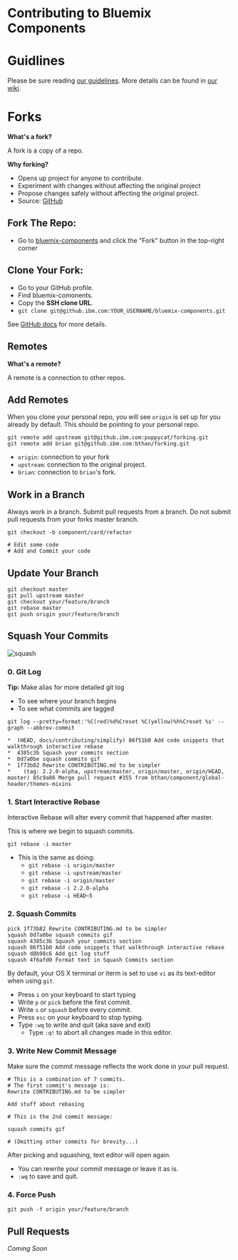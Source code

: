 # Contributing to Bluemix Components

# Guidlines

Please be sure reading [our guidelines](https://github.ibm.com/Bluemix/bluemix-components/wiki/Rules-for-Contributing-Code).
More details can be found in [our wiki](https://github.ibm.com/Bluemix/bluemix-components/wiki).

# Forks

**What's a fork?**

A fork is a copy of a repo.

**Why forking?**

* Opens up project for anyone to contribute.
* Experiment with changes without affecting the original project
* Propose changes safely without affecting the original project.
* Source: [GitHub](https://help.github.com/articles/fork-a-repo/)

## Fork The Repo:

* Go to [bluemix-components](https://github.ibm.com/Bluemix/bluemix-components) and click the "Fork" button in the top-right corner

## Clone Your Fork:

* Go to your GitHub profile.
* Find bluemix-comonents.
* Copy the **SSH clone URL**.
* `git clone git@github.ibm.com:YOUR_USERNAME/bluemix-components.git`

See [GitHub docs](https://help.github.com/articles/fork-a-repo/) for more details.


## Remotes

**What's a remote?**

A remote is a connection to other repos.

## Add Remotes

When you clone your personal repo, you will see `origin` is set up for you already by default. This should be pointing to your personal repo.

```
git remote add upstream git@github.ibm.com:puppycat/forking.git
git remote add brian git@github.ibm.com:bthan/forking.git
```

* `origin`: connection to your fork
* `upstream`: connection to the original project.
* `brian`: connection to `brian`'s fork.


## Work in a Branch

Always work in a branch.
Submit pull requests from a branch.
Do not submit pull requests from your forks master branch.

```
git checkout -b component/card/refactor

# Edit some code
# Add and Commit your code
```

## Update Your Branch

```
git checkout master
git pull upstream master
git checkout your/feature/branch
git rebase master
git push origin your/feature/branch
```

## Squash Your Commits

![squash](https://uploads.github.ibm.com/github-enterprise-assets/0000/0076/0000/4241/9d2f075a-99d3-11e5-94a5-c49bd1ead5d2.gif)

### 0. Git Log

**Tip:** Make alias for more detailed git log

* To see where your branch begins
* To see what commits are tagged

```
git log --pretty=format:'%C(red)%d%Creset %C(yellow)%h%Creset %s' --graph --abbrev-commit

*  (HEAD, docs/contributing/simplify) 86f51b0 Add code snippets that walkthrough interactive rebase
*  4385c3b Squash your commits section
*  0d7a0be squash commits gif
*  1f73b82 Rewrite CONTRIBUTING.md to be simpler
*    (tag: 2.2.0-alpha, upstream/master, origin/master, origin/HEAD, master) 85c9a86 Merge pull request #355 from bthan/component/global-header/themes-mixins
```

### 1. Start Interactive Rebase

Interactive Rebase will alter every commit that happened after master.

This is where we begin to squash commits.

```
git rebase -i master

```
* This is the same as doing:
	* `git rebase -i origin/master`
	* `git rebase -i upstream/master`
	* `git rebase -i origin/master`
	* `git rebase -i 2.2.0-alpha`
	* `git rebase -i HEAD~5`

### 2. Squash Commits

```
pick 1f73b82 Rewrite CONTRIBUTING.md to be simpler
squash 0d7a0be squash commits gif
squash 4385c3b Squash your commits section
squash 86f51b0 Add code snippets that walkthrough interactive rebase
squash d8b98c6 Add git log stuff
squash 4f6afd0 Format text in Squash Commits section
```

By default, your OS X terminal or iterm is set to use `vi` as its text-editor when using `git`.

* Press `i` on your keyboard to start typing
* Write `p` or `pick` before the first commit.
* Write `s` or `squash` before every commit.
* Press `esc` on your keyboard to stop typing.
* Type `:wq` to write and quit (aka save and exit)
	* Type `:q!` to abort all changes made in this editor.

### 3. Write New Commit Message

Make sure the commit message reflects the work done in your pull request.

```
# This is a combination of 7 commits.
# The first commit's message is:
Rewrite CONTRIBUTING.md to be simpler

Add stuff about rebasing

# This is the 2nd commit message:

squash commits gif

# (Omitting other commits for brevity...)
```
After picking and squashing, text editor will open again.
* You can rewrite your commit message or leave it as is.
* `:wq` to save and quit.

### 4. Force Push

```
git push -f origin your/feature/branch
```

## Pull Requests

*Coming Soon*
